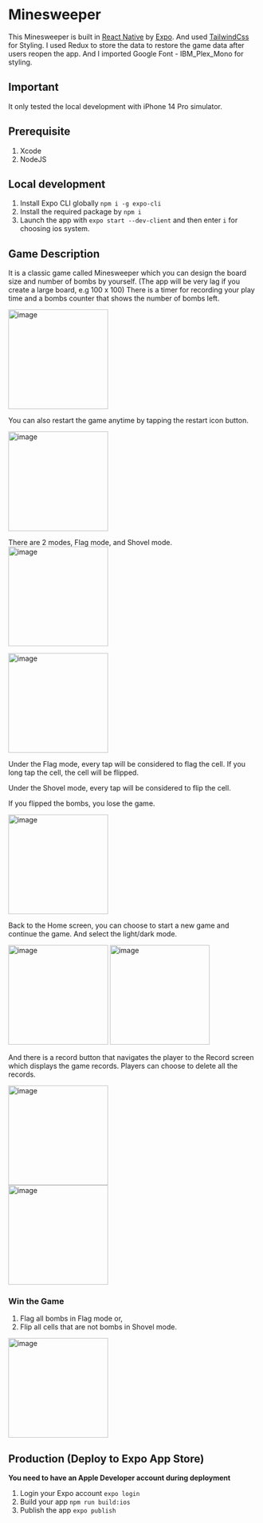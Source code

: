 # Minesweeper

This Minesweeper is built in [React Native](https://reactnative.dev/) by [Expo](https://expo.dev/). And used [TailwindCss](https://tailwindcss.com/) for Styling. I used Redux to store the data to restore the game data after users reopen the app. And I imported Google Font - IBM_Plex_Mono for styling.

## Important

It only tested the local development with iPhone 14 Pro simulator.

## Prerequisite

1. Xcode
2. NodeJS

## Local development

1. Install Expo CLI globally ```npm i -g expo-cli```
2. Install the required package by ```npm i```
3. Launch the app with ```expo start --dev-client``` and then enter `i` for choosing ios system.

## Game Description

It is a classic game called Minesweeper which you can design the board size and number of bombs by yourself. (The app will be very lag if you create a large board, e.g 100 x 100) There is a timer for recording your play time and a bombs counter that shows the number of bombs left.

<img src="https://github.com/Vincy-Cheng/Minesweeper/assets/60846680/5ffe1041-7160-450d-b18b-5e01b2a3d083" alt="image" width="200">

You can also restart the game anytime by tapping the restart icon button.

<img width="200" alt="image" src="https://github.com/Vincy-Cheng/Minesweeper/assets/60846680/c718c3f3-4049-4210-abc5-07b3c2bb6426">


There are 2 modes, Flag mode, and Shovel mode.
<br>
<img width="200" alt="image" src="https://github.com/Vincy-Cheng/Minesweeper/assets/60846680/40cfbd32-a68d-4ba2-bff5-320b0cb08f9d">

<img width="200" alt="image" src="https://github.com/Vincy-Cheng/Minesweeper/assets/60846680/68fed447-ee47-4bca-ac2e-357e1cecc922">


Under the Flag mode, every tap will be considered to flag the cell. If you long tap the cell, the cell will be flipped.

Under the Shovel mode, every tap will be considered to flip the cell.

If you flipped the bombs, you lose the game.

<img width="200" alt="image" src="https://github.com/Vincy-Cheng/Minesweeper/assets/60846680/ef4ce571-da38-4293-a351-e793bd55cfa6">

Back to the Home screen, you can choose to start a new game and continue the game. And select the light/dark mode.

<img width="200" alt="image" src="https://github.com/Vincy-Cheng/Minesweeper/assets/60846680/177eca9c-b26d-42bd-8923-eae17be425a3">
<img width="200" alt="image" src="https://github.com/Vincy-Cheng/Minesweeper/assets/60846680/8cb358e2-9c39-4c22-9b7f-474e5273b946">

And there is a record button that navigates the player to the Record screen which displays the game records. Players can choose to delete all the records.

<img width="200" alt="image" src="https://github.com/Vincy-Cheng/Minesweeper/assets/60846680/463f09ca-5a1a-4647-b93a-369d6273efb2">
<br>
<img width="200" alt="image" src="https://github.com/Vincy-Cheng/Minesweeper/assets/60846680/b4bf93cc-d3a9-4b83-bcda-4effa8d7aff3">


### Win the Game

1. Flag all bombs in Flag mode or,
2. Flip all cells that are not bombs in Shovel mode.

<img width="200" alt="image" src="https://github.com/Vincy-Cheng/Minesweeper/assets/60846680/eb5ec710-0d2d-42ee-a158-2fa923f3871e">

## Production (Deploy to Expo App Store)

**You need to have an Apple Developer account during deployment**

1. Login your Expo account `expo login`
2. Build your app `npm run build:ios`
3. Publish the app `expo publish`
